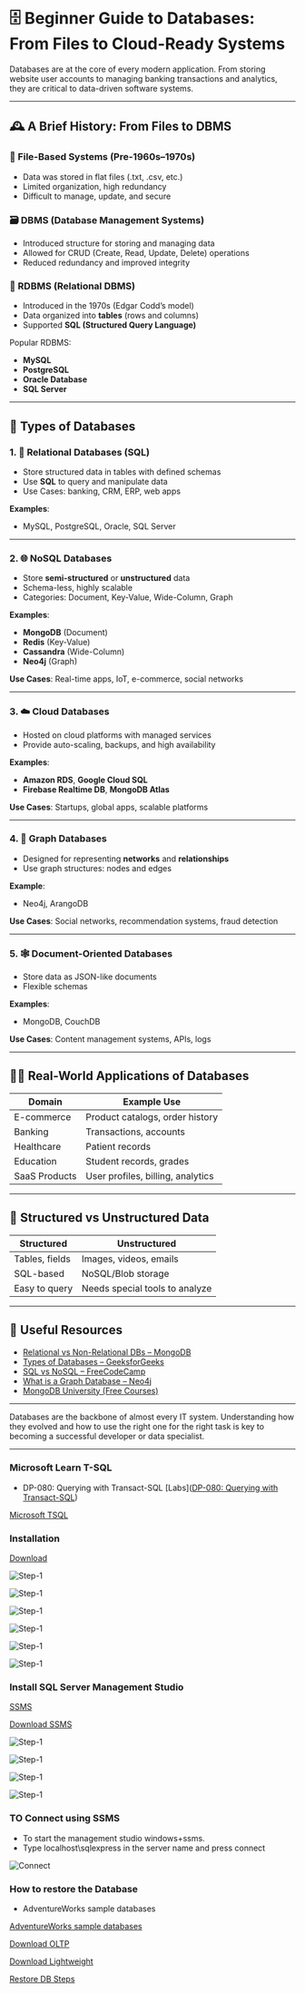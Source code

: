 
# 🗄️ Beginner Guide to Databases: From Files to Cloud-Ready Systems

Databases are at the core of every modern application. From storing website user accounts to managing banking transactions and analytics, they are critical to data-driven software systems.

---

## 🕰️ A Brief History: From Files to DBMS

### 📂 File-Based Systems (Pre-1960s–1970s)
- Data was stored in flat files (.txt, .csv, etc.)
- Limited organization, high redundancy
- Difficult to manage, update, and secure

### 🗃️ DBMS (Database Management Systems)
- Introduced structure for storing and managing data
- Allowed for CRUD (Create, Read, Update, Delete) operations
- Reduced redundancy and improved integrity

### 🔗 RDBMS (Relational DBMS)
- Introduced in the 1970s (Edgar Codd’s model)
- Data organized into **tables** (rows and columns)
- Supported **SQL (Structured Query Language)**

Popular RDBMS:
- **MySQL**
- **PostgreSQL**
- **Oracle Database**
- **SQL Server**

---

## 🧱 Types of Databases

### 1. 🧮 Relational Databases (SQL)
- Store structured data in tables with defined schemas
- Use **SQL** to query and manipulate data
- Use Cases: banking, CRM, ERP, web apps

**Examples**:
- MySQL, PostgreSQL, Oracle, SQL Server

---

### 2. 🌐 NoSQL Databases
- Store **semi-structured** or **unstructured** data
- Schema-less, highly scalable
- Categories: Document, Key-Value, Wide-Column, Graph

**Examples**:
- **MongoDB** (Document)
- **Redis** (Key-Value)
- **Cassandra** (Wide-Column)
- **Neo4j** (Graph)

**Use Cases**: Real-time apps, IoT, e-commerce, social networks

---

### 3. ☁️ Cloud Databases
- Hosted on cloud platforms with managed services
- Provide auto-scaling, backups, and high availability

**Examples**:
- **Amazon RDS**, **Google Cloud SQL**
- **Firebase Realtime DB**, **MongoDB Atlas**

**Use Cases**: Startups, global apps, scalable platforms

---

### 4. 🧭 Graph Databases
- Designed for representing **networks** and **relationships**
- Use graph structures: nodes and edges

**Example**:
- Neo4j, ArangoDB

**Use Cases**: Social networks, recommendation systems, fraud detection

---

### 5. 🕸️ Document-Oriented Databases
- Store data as JSON-like documents
- Flexible schemas

**Examples**:
- MongoDB, CouchDB

**Use Cases**: Content management systems, APIs, logs

---

## 🧑‍💼 Real-World Applications of Databases
| Domain | Example Use |
|--------|-------------|
| E-commerce | Product catalogs, order history |
| Banking | Transactions, accounts |
| Healthcare | Patient records |
| Education | Student records, grades |
| SaaS Products | User profiles, billing, analytics |

---

## 🔧 Structured vs Unstructured Data

| Structured | Unstructured |
|-----------|--------------|
| Tables, fields | Images, videos, emails |
| SQL-based | NoSQL/Blob storage |
| Easy to query | Needs special tools to analyze |

---

## 🔗 Useful Resources

- [Relational vs Non-Relational DBs – MongoDB](https://www.mongodb.com/resources/compare/relational-vs-non-relational-databases)
- [Types of Databases – GeeksforGeeks](https://www.geeksforgeeks.org/types-of-databases/)
- [SQL vs NoSQL – FreeCodeCamp](https://www.freecodecamp.org/news/sql-vs-nosql-difference/)
- [What is a Graph Database – Neo4j](https://neo4j.com/developer/graph-database/)
- [MongoDB University (Free Courses)](https://university.mongodb.com/)

---

Databases are the backbone of almost every IT system. Understanding how they evolved and how to use the right one for the right task is key to becoming a successful developer or data specialist.


---

### Microsoft Learn T-SQL

- DP-080: Querying with Transact-SQL
[Labs]([DP-080: Querying with Transact-SQL](https://microsoftlearning.github.io/dp-080-Transact-SQL/))

[Microsoft TSQL](https://learn.microsoft.com/en-us/training/paths/get-started-querying-with-transact-sql/)

### Installation 

[Download](https://go.microsoft.com/fwlink/p/?linkid=2216019&clcid=0x1009&culture=en-ca&country=ca)

![Step-1](/Assets/db_setup_1.png)

![Step-1](/Assets/db_setup_2.png)

![Step-1](/Assets/db_setup_3.png)

![Step-1](/Assets/db_setup_4.png)

![Step-1](/Assets/db_setup_5.png)

![Step-1](/Assets/db_setup_6.png)

### Install SQL Server Management Studio

[SSMS](https://learn.microsoft.com/en-us/ssms/install/install?redirectedfrom=MSDN)

[Download SSMS](https://aka.ms/ssms/21/release/vs_SSMS.exe)

![Step-1](/Assets/ssms_setup_1.png)

![Step-1](/Assets/ssms_setup_2.png)

![Step-1](/Assets/ssms_setup_3.png)

![Step-1](/Assets/ssms_setup_4.png)


### TO Connect using SSMS

- To start the management studio windows+ssms.
- Type localhost\sqlexpress in the server name and press connect
  
![Connect](/Assets/ssms_setup_5.png)

### How to restore the Database

- AdventureWorks sample databases

[AdventureWorks sample databases](https://learn.microsoft.com/en-us/sql/samples/adventureworks-install-configure?view=sql-server-ver17&tabs=ssms)

[Download OLTP](https://github.com/Microsoft/sql-server-samples/releases/download/adventureworks/AdventureWorks2022.bak)

[Download Lightweight](https://github.com/Microsoft/sql-server-samples/releases/download/adventureworks/AdventureWorksLT2022.bak)

[Restore DB Steps](https://learn.microsoft.com/en-us/sql/samples/adventureworks-install-configure?view=sql-server-ver17&tabs=ssms#restore-to-sql-server)